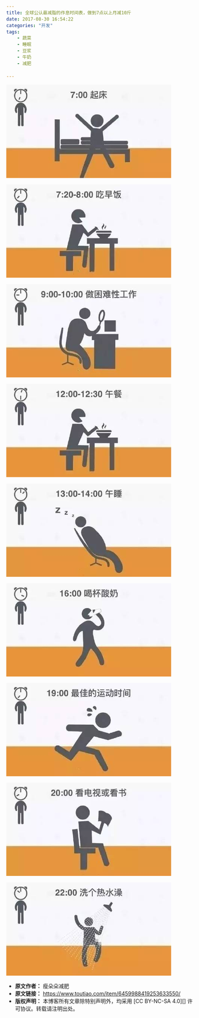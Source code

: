 ```yaml
---
title: 全球公认最减脂的作息时间表，做到7点以上月减10斤
date: 2017-08-30 16:54:22
categories: "开发"
tags:
	- 蔬菜
	- 睡眠
	- 豆浆
	- 牛奶
	- 减肥

---
```


![VZAU-BVMU-6BQN.jpg][]

![AERU-RMUB-FVEM.jpg][]

![MRMN-NA2E-MNIY.jpg][]

![JJ2E-URIV-JUVA.jpg][]

![IQUN-2AMN-R7V3.jpg][]

![JYEA-EQVB-NRIB.jpg][]

![Q7RJ-VUNR-NRVY.jpg][]

![FAYU-63E6-BQAF.jpg][]

![YYME-YBQ2-IRU2.jpg][]


[VZAU-BVMU-6BQN.jpg]: static/resources/crawler/VZAU-BVMU-6BQN.jpg
[AERU-RMUB-FVEM.jpg]: static/resources/crawler/AERU-RMUB-FVEM.jpg
[MRMN-NA2E-MNIY.jpg]: static/resources/crawler/MRMN-NA2E-MNIY.jpg
[JJ2E-URIV-JUVA.jpg]: static/resources/crawler/JJ2E-URIV-JUVA.jpg
[IQUN-2AMN-R7V3.jpg]: static/resources/crawler/IQUN-2AMN-R7V3.jpg
[JYEA-EQVB-NRIB.jpg]: static/resources/crawler/JYEA-EQVB-NRIB.jpg
[Q7RJ-VUNR-NRVY.jpg]: static/resources/crawler/Q7RJ-VUNR-NRVY.jpg
[FAYU-63E6-BQAF.jpg]: static/resources/crawler/FAYU-63E6-BQAF.jpg
[YYME-YBQ2-IRU2.jpg]: static/resources/crawler/YYME-YBQ2-IRU2.jpg
 *  **原文作者：** 瘦朵朵减肥
 *  **原文链接：** https://www.toutiao.com/item/6459988419253633550/
 *  **版权声明：** 本博客所有文章除特别声明外，均采用 [CC BY-NC-SA 4.0][] 许可协议。转载请注明出处。
